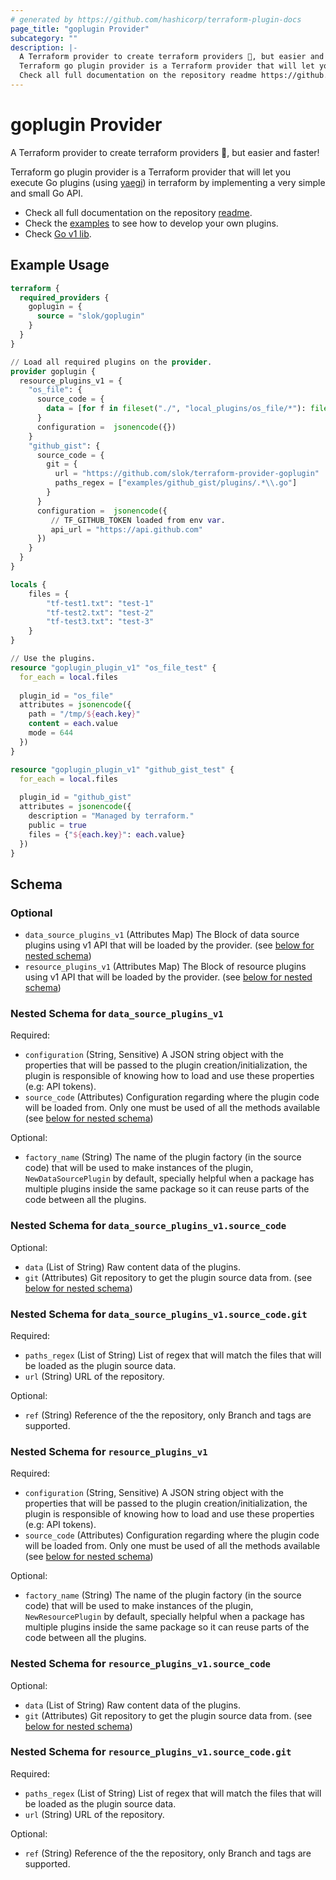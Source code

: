 ```yaml
---
# generated by https://github.com/hashicorp/terraform-plugin-docs
page_title: "goplugin Provider"
subcategory: ""
description: |-
  A Terraform provider to create terraform providers 🤯, but easier and faster!
  Terraform go plugin provider is a Terraform provider that will let you execute Go plugins (using yaegi https://github.com/traefik/yaegi) in terraform by implementing a very simple and small Go API.
  Check all full documentation on the repository readme https://github.com/slok/terraform-provider-goplugin.Check the examples https://github.com/slok/terraform-provider-goplugin/tree/main/examples to see how to develop your own plugins.Check Go v1 lib https://pkg.go.dev/github.com/slok/terraform-provider-goplugin/pkg/api/v1.
---
```


# goplugin Provider

A Terraform provider to create terraform providers 🤯, but easier and faster!

Terraform go plugin provider is a Terraform provider that will let you execute Go plugins (using [yaegi](https://github.com/traefik/yaegi)) in terraform by implementing a very simple and small Go API.

- Check all full documentation on the repository [readme](https://github.com/slok/terraform-provider-goplugin).
- Check the [examples](https://github.com/slok/terraform-provider-goplugin/tree/main/examples) to see how to develop your own plugins.
- Check [Go v1 lib](https://pkg.go.dev/github.com/slok/terraform-provider-goplugin/pkg/api/v1).

## Example Usage

```terraform
terraform {
  required_providers {
    goplugin = {
      source = "slok/goplugin"
    }
  }
}

// Load all required plugins on the provider.
provider goplugin { 
  resource_plugins_v1 = {
    "os_file": {
      source_code = {
        data = [for f in fileset("./", "local_plugins/os_file/*"): file(f)]
      }
      configuration =  jsonencode({})
    }
    "github_gist": {
      source_code = {
        git = {
          url = "https://github.com/slok/terraform-provider-goplugin"
          paths_regex = ["examples/github_gist/plugins/.*\\.go"]
        } 
      }
      configuration =  jsonencode({
         // TF_GITHUB_TOKEN loaded from env var.
         api_url = "https://api.github.com"
      })
    }
  }
}

locals {
    files = {
        "tf-test1.txt": "test-1"
        "tf-test2.txt": "test-2"
        "tf-test3.txt": "test-3"
    }
}

// Use the plugins.
resource "goplugin_plugin_v1" "os_file_test" {
  for_each = local.files
  
  plugin_id = "os_file"
  attributes = jsonencode({
    path = "/tmp/${each.key}"
    content = each.value
    mode = 644
  })
}

resource "goplugin_plugin_v1" "github_gist_test" {
  for_each = local.files
  
  plugin_id = "github_gist"
  attributes = jsonencode({
    description = "Managed by terraform."
    public = true
    files = {"${each.key}": each.value}
  })
}
```

<!-- schema generated by tfplugindocs -->
## Schema

### Optional

- `data_source_plugins_v1` (Attributes Map) The Block of data source plugins using v1 API that will be loaded by the provider. (see [below for nested schema](#nestedatt--data_source_plugins_v1))
- `resource_plugins_v1` (Attributes Map) The Block of resource plugins using v1 API that will be loaded by the provider. (see [below for nested schema](#nestedatt--resource_plugins_v1))

<a id="nestedatt--data_source_plugins_v1"></a>
### Nested Schema for `data_source_plugins_v1`

Required:

- `configuration` (String, Sensitive) A JSON string object with the properties that will be passed to the plugin creation/initialization, the plugin is responsible of knowing how to load and use these properties (e.g: API tokens).
- `source_code` (Attributes) Configuration regarding where the plugin code will be loaded from. Only one must be used of all the methods available (see [below for nested schema](#nestedatt--data_source_plugins_v1--source_code))

Optional:

- `factory_name` (String) The name of the plugin factory (in the source code) that will be used to make instances of the plugin, `NewDataSourcePlugin` by default, specially helpful when a package has multiple plugins inside the same package so it can reuse parts of the code between all the plugins.

<a id="nestedatt--data_source_plugins_v1--source_code"></a>
### Nested Schema for `data_source_plugins_v1.source_code`

Optional:

- `data` (List of String) Raw content data of the plugins.
- `git` (Attributes) Git repository to get the plugin source data from. (see [below for nested schema](#nestedatt--data_source_plugins_v1--source_code--git))

<a id="nestedatt--data_source_plugins_v1--source_code--git"></a>
### Nested Schema for `data_source_plugins_v1.source_code.git`

Required:

- `paths_regex` (List of String) List of regex that will match the files that will be loaded as the plugin source data.
- `url` (String) URL of the repository.

Optional:

- `ref` (String) Reference of the the repository, only Branch and tags are supported.




<a id="nestedatt--resource_plugins_v1"></a>
### Nested Schema for `resource_plugins_v1`

Required:

- `configuration` (String, Sensitive) A JSON string object with the properties that will be passed to the plugin creation/initialization, the plugin is responsible of knowing how to load and use these properties (e.g: API tokens).
- `source_code` (Attributes) Configuration regarding where the plugin code will be loaded from. Only one must be used of all the methods available (see [below for nested schema](#nestedatt--resource_plugins_v1--source_code))

Optional:

- `factory_name` (String) The name of the plugin factory (in the source code) that will be used to make instances of the plugin, `NewResourcePlugin` by default, specially helpful when a package has multiple plugins inside the same package so it can reuse parts of the code between all the plugins.

<a id="nestedatt--resource_plugins_v1--source_code"></a>
### Nested Schema for `resource_plugins_v1.source_code`

Optional:

- `data` (List of String) Raw content data of the plugins.
- `git` (Attributes) Git repository to get the plugin source data from. (see [below for nested schema](#nestedatt--resource_plugins_v1--source_code--git))

<a id="nestedatt--resource_plugins_v1--source_code--git"></a>
### Nested Schema for `resource_plugins_v1.source_code.git`

Required:

- `paths_regex` (List of String) List of regex that will match the files that will be loaded as the plugin source data.
- `url` (String) URL of the repository.

Optional:

- `ref` (String) Reference of the the repository, only Branch and tags are supported.
